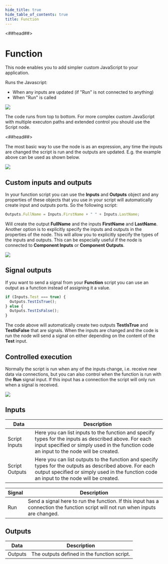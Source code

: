 ```yaml
---
hide_title: true
hide_table_of_contents: true
title: Function
---
```


<##head##>

# Function

This node enables you to add simpler custom JavaScript to your application.

Runs the Javascript:

- When any inputs are updated (if "Run" is not connected to anything)
- When "Run" is called

<div className="ndl-image-with-background l">

![](nodes/javascript/function/function-1.png)

</div>

The code runs from top to bottom.
For more complex custom JavaScript with multiple executon paths and extended control you should use the <span className="ndl-node">Script</span> node.

<##head##>

The most basic way to use the node is as an expression,
any time the inputs are changed the script is run and the outputs are updated.
E.g. the example above can be used as shown below.

<div className="ndl-image-with-background l">

![](nodes/javascript/function/function-2.png)

</div>

## Custom inputs and outputs

In your function script you can use the **Inputs** and **Outputs** object and any properties of these objects that you use in your script will automatically create input and outputs ports.
So the following script:

```javascript
Outputs.FullName = Inputs.FirstName + " " + Inputs.LastName;
```

Will create the output **FullName** and the inputs **FirstName** and **LastName**.
Another option is to explicitly specify the inputs and outputs in the properties of the node.
This will allow you to explicitly specify the types of the inputs and outputs.
This can be especially useful if the node is connected to **Component Inputs** or **Component Outputs**.

<div className="ndl-image-with-background">

![](nodes/javascript/function/function-3.png)

</div>

## Signal outputs

If you want to send a signal from your **Function** script you can use an output as a function instead of assigning it a value.

```javascript
if (Inputs.Test === true) {
  Outputs.TestIsTrue();
} else {
  Outputs.TestIsFalse();
}
```

The code above will automatically create two outputs **TestIsTrue** and **TestIsFalse** that are signals.
When the inputs are changed and the code is run the node will send a signal on either depending on the content of the **Test** input.

## Controlled execution

Normally the script is run when any of the inputs change, i.e.
receive new data via connections, but you can also control when the function is run with the **Run** signal input.
If this input has a connection the script will only run when a signal is received.

<div className="ndl-image-with-background l">

![](nodes/javascript/function/function-4.png)

</div>

## Inputs

| Data                                             | Description                                                                                                                                                                                         |
| ------------------------------------------------ | --------------------------------------------------------------------------------------------------------------------------------------------------------------------------------------------------- |
| <span className="ndl-data">Script Inputs</span>  | Here you can list inputs to the function and specify types for the inputs as described above. For each input specified or simply used in the function code an input to the node will be created.    |
| <span className="ndl-data">Script Outputs</span> | Here you can list outputs to the function and specify types for the outputs as described above. For each output specified or simply used in the function code an input to the node will be created. |

| Signal                                  | Description                                                                                                                      |
| --------------------------------------- | -------------------------------------------------------------------------------------------------------------------------------- |
| <span className="ndl-signal">Run</span> | Send a signal here to run the function. If this input has a connection the function script will not run when inputs are changed. |

## Outputs

| Data                                      | Description                                 |
| ----------------------------------------- | ------------------------------------------- |
| <span className="ndl-data">Outputs</span> | The outputs defined in the function script. |
